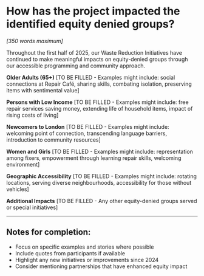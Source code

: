 # How has the project impacted the identified equity denied groups?

*[350 words maximum]*

Throughout the first half of 2025, our Waste Reduction Initiatives have continued to make meaningful impacts on equity-denied groups through our accessible programming and community approach.

**Older Adults (65+)**
[TO BE FILLED - Examples might include: social connections at Repair Café, sharing skills, combating isolation, preserving items with sentimental value]

**Persons with Low Income**
[TO BE FILLED - Examples might include: free repair services saving money, extending life of household items, impact of rising costs of living]

**Newcomers to London**
[TO BE FILLED - Examples might include: welcoming point of connection, transcending language barriers, introduction to community resources]

**Women and Girls**
[TO BE FILLED - Examples might include: representation among fixers, empowerment through learning repair skills, welcoming environment]

**Geographic Accessibility**
[TO BE FILLED - Examples might include: rotating locations, serving diverse neighbourhoods, accessibility for those without vehicles]

**Additional Impacts**
[TO BE FILLED - Any other equity-denied groups served or special initiatives]

---

## Notes for completion:
- Focus on specific examples and stories where possible
- Include quotes from participants if available
- Highlight any new initiatives or improvements since 2024
- Consider mentioning partnerships that have enhanced equity impact